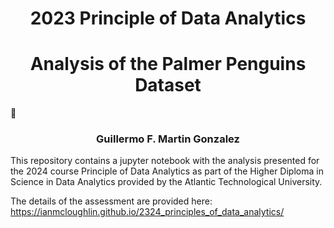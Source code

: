 <h1 align=center><b>2023 Principle of Data Analytics</b></h1>
<h1 align=center>Analysis of the Palmer Penguins Dataset</h1> 🐧
<h3 align=center>Guillermo F. Martin Gonzalez</h3>

This repository contains a  jupyter notebook with the analysis presented for the 2024 course Principle of Data Analytics as part of the Higher Diploma in Science in Data Analytics provided by the Atlantic Technological University. 

The details of the assessment are provided here: https://ianmcloughlin.github.io/2324_principles_of_data_analytics/
